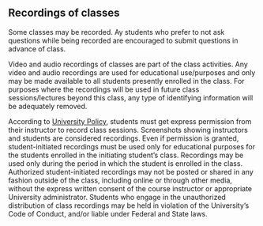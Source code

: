 ## Recordings of classes

Some classes may be recorded. Ay students who prefer to not ask questions while being recorded are encouraged to submit questions in advance of class.

Video and audio recordings of classes are part of the class activities. Any video and audio recordings are used for educational use/purposes and only may be made available to all students presently enrolled in the class. For purposes where the recordings will be used in future class sessions/lectures beyond this class, any type of identifying information will be adequately removed.

According to [University Policy](https://policy.psu.edu/policies/ad40), students must get express permission from their instructor to record class sessions. Screenshots showing instructors and students are considered recordings. Even if permission is granted, student-initiated recordings must be used only for educational purposes for the students enrolled in the initiating student’s class. Recordings may be used only during the period in which the student is enrolled in the class. Authorized student-initiated recordings may not be posted or shared in any fashion outside of the class, including online or through other media, without the express written consent of the course instructor or appropriate University administrator. Students who engage in the unauthorized distribution of class recordings may be held in violation of the University’s Code of Conduct, and/or liable under Federal and State laws.
